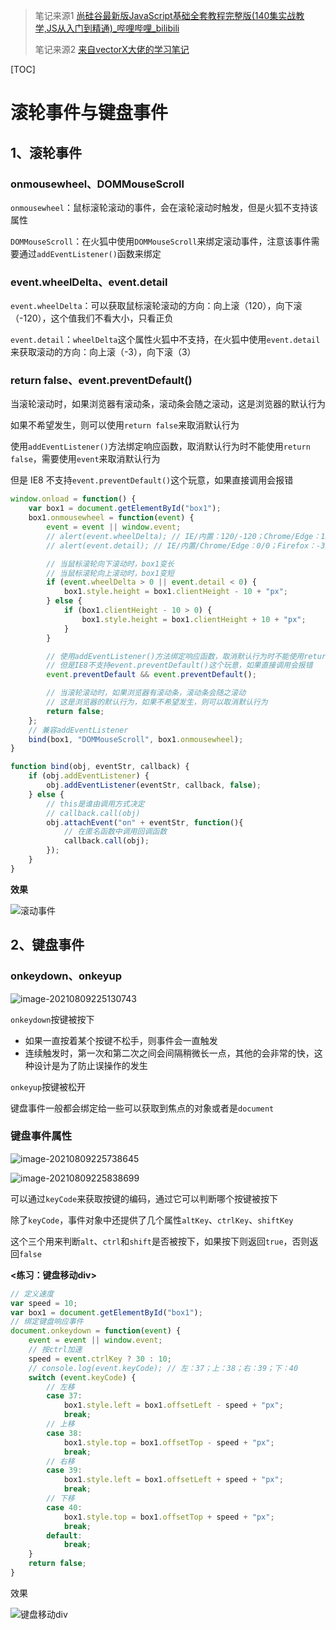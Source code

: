 > 笔记来源1 [尚硅谷最新版JavaScript基础全套教程完整版(140集实战教学,JS从入门到精通)_哔哩哔哩_bilibili](https://www.bilibili.com/video/BV1YW411T7GX?spm_id_from=333.337.search-card.all.click)
>
> 笔记来源2 [来自vectorX大佬的学习笔记](https://github.com/vectorxxxx/NOTE_JS)

[TOC]

# 滚轮事件与键盘事件

## 1、滚轮事件

### onmousewheel、DOMMouseScroll

`onmousewheel`：鼠标滚轮滚动的事件，会在滚轮滚动时触发，但是火狐不支持该属性

`DOMMouseScroll`：在火狐中使用`DOMMouseScroll`来绑定滚动事件，注意该事件需要通过`addEventListener()`函数来绑定

### event.wheelDelta、event.detail

`event.wheelDelta`：可以获取鼠标滚轮滚动的方向：向上滚（120），向下滚（-120），这个值我们不看大小，只看正负

`event.detail`：`wheelDelta`这个属性火狐中不支持，在火狐中使用`event.detail`来获取滚动的方向：向上滚（-3），向下滚（3）

### return false、event.preventDefault()

当滚轮滚动时，如果浏览器有滚动条，滚动条会随之滚动，这是浏览器的默认行为

如果不希望发生，则可以使用`return false`来取消默认行为

使用`addEventListener()`方法绑定响应函数，取消默认行为时不能使用`return false`，需要使用`event`来取消默认行为

但是 IE8 不支持`event.preventDefault()`这个玩意，如果直接调用会报错

```javascript
window.onload = function() {
    var box1 = document.getElementById("box1");
    box1.onmousewheel = function(event) {
        event = event || window.event;
        // alert(event.wheelDelta); // IE/内置：120/-120；Chrome/Edge：150/-150；Firefox：undefined/undefined
        // alert(event.detail); // IE/内置/Chrome/Edge：0/0；Firefox：-3/3;

        // 当鼠标滚轮向下滚动时，box1变长
        // 当鼠标滚轮向上滚动时，box1变短
        if (event.wheelDelta > 0 || event.detail < 0) {
            box1.style.height = box1.clientHeight - 10 + "px";
        } else {
            if (box1.clientHeight - 10 > 0) {
                box1.style.height = box1.clientHeight + 10 + "px";
            }
        }

        // 使用addEventListener()方法绑定响应函数，取消默认行为时不能使用return false，需要使用event来取消默认行为
        // 但是IE8不支持event.preventDefault()这个玩意，如果直接调用会报错
        event.preventDefault && event.preventDefault();

        // 当滚轮滚动时，如果浏览器有滚动条，滚动条会随之滚动
        // 这是浏览器的默认行为，如果不希望发生，则可以取消默认行为
        return false;
    };
    // 兼容addEventListener
    bind(box1, "DOMMouseScroll", box1.onmousewheel);
}

function bind(obj, eventStr, callback) {
    if (obj.addEventListener) {
        obj.addEventListener(eventStr, callback, false);
    } else {
        // this是谁由调用方式决定
        // callback.call(obj)
        obj.attachEvent("on" + eventStr, function(){
            // 在匿名函数中调用回调函数
            callback.call(obj);
        });
    }
}
```

**效果**

![滚动事件](https://i.loli.net/2021/08/09/WJu5XZojepShYEM.gif)



## 2、键盘事件

### onkeydown、onkeyup

![image-20210809225130743](https://i.loli.net/2021/08/09/79VJlsNLoxZhI3j.png)

`onkeydown`按键被按下

- 如果一直按着某个按键不松手，则事件会一直触发
- 连续触发时，第一次和第二次之间会间隔稍微长一点，其他的会非常的快，这种设计是为了防止误操作的发生

`onkeyup`按键被松开

键盘事件一般都会绑定给一些可以获取到焦点的对象或者是`document`

### 键盘事件属性

![image-20210809225738645](https://i.loli.net/2021/08/09/qAb4CpUSj3Di7c6.png)

![image-20210809225838699](https://i.loli.net/2021/08/09/qXIGjQ3OtRbUW6M.png)

可以通过`keyCode`来获取按键的编码，通过它可以判断哪个按键被按下

除了`keyCode`，事件对象中还提供了几个属性`altKey`、`ctrlKey`、`shiftKey`

这个三个用来判断`alt`、`ctrl`和`shift`是否被按下，如果按下则返回`true`，否则返回`false`

**<练习：键盘移动div>**

```javascript
// 定义速度
var speed = 10;
var box1 = document.getElementById("box1");
// 绑定键盘响应事件
document.onkeydown = function(event) {
    event = event || window.event;
    // 按ctrl加速
    speed = event.ctrlKey ? 30 : 10;
    // console.log(event.keyCode); // 左：37；上：38；右：39；下：40
    switch (event.keyCode) {
        // 左移
        case 37:
            box1.style.left = box1.offsetLeft - speed + "px";
            break;
        // 上移
        case 38:
            box1.style.top = box1.offsetTop - speed + "px";
            break;
        // 右移
        case 39:
            box1.style.left = box1.offsetLeft + speed + "px";
            break;
        // 下移
        case 40:
            box1.style.top = box1.offsetTop + speed + "px";
            break;
        default:
            break;
    }
    return false;
}
```

效果

![键盘移动div](https://i.loli.net/2021/08/11/dSiHA8yNQ1KG4tj.gif)

